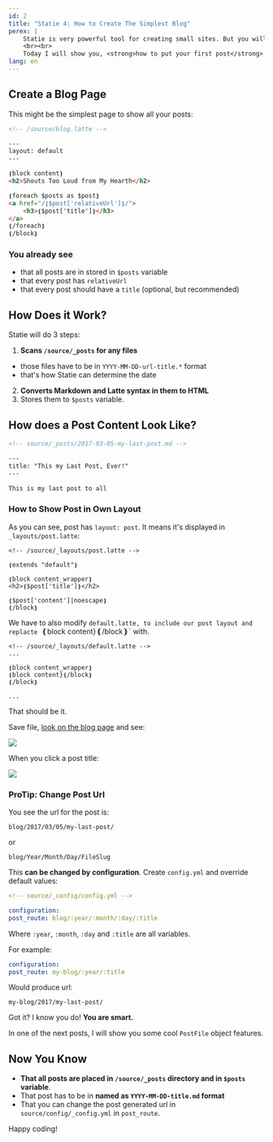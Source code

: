 ```yaml
---
id: 2
title: "Statie 4: How to Create The Simplest Blog"
perex: |
    Statie is very powerful tool for creating small sites. But you will use just small part of it's features, having just micro-sites. How to get to full 100%? <strong>Build a blog</strong>.
    <br><br>
    Today I will show you, <strong>how to put your first post</strong>.
lang: en
---
```


## Create a Blog Page

This might be the simplest page to show all your posts:


```html
<!-- /source/blog.latte -->

---
layout: default
---

❴block content❵
<h2>Shouts Too Loud from My Hearth</h2>

❴foreach $posts as $post❵
<a href="/❴$post['relativeUrl']❵/">
    <h3>❴$post['title']❵</h3>
</a>
❴/foreach❵
❴/block❵
```

### You already see

- that all posts are in stored in `$posts` variable
- that every post has `relativeUrl`
- that every post should have a `title` (optional, but recommended)


## How Does it Work?

Statie will do 3 steps:

1. **Scans `/source/_posts` for any files**
- those files have to be in `YYYY-MM-DD-url-title.*` format
- that's how Statie can determine the date
2. **Converts Markdown and Latte syntax in them to HTML**
3. Stores them to `$posts` variable.


## How does a Post Content Look Like?

```html
<!-- source/_posts/2017-03-05-my-last-post.md -->

---
title: "This my Last Post, Ever!"
---

This is my last post to all
```

### How to Show Post in Own Layout

As you can see, post has `layout: post`. It means it's displayed in `_layouts/post.latte`:

```twig
<!-- /source/_layouts/post.latte -->

❴extends "default"❵

❴block content_wrapper❵
<h2>❴$post['title']❵</h2>

❴$post['content']|noescape❵
❴/block❵
```

We have to also modify `default.latte, to include our post layout and replacte `❴block content}❴/block❵` with.

```twig
<!-- /source/_layouts/default.latte -->
...

❴block content_wrapper❵
❴block content}❴/block❵
❴/block❵

...
```

That should be it.

Save file, [look on the blog page](http://localhost:8000/blog) and see:

<div class="text-center">
    <img src="/../../../../assets/images/posts/2017/statie-4/statie-blog.png" class="thumbnail">
</div>

When you click a post title:

<div class="text-center">
    <img src="/../../../../assets/images/posts/2017/statie-4/statie-post.png" class="thumbnail">
</div>



### ProTip: Change Post Url

You see the url for the post is:

```
blog/2017/03/05/my-last-post/
```

or

```
blog/Year/Month/Day/FileSlug
```

This **can be changed by configuration**. Create `config.yml` and override default values:

```yaml
<!-- source/_config/config.yml -->

configuration:
post_route: blog/:year/:month/:day/:title
```

Where `:year`, `:month`, `:day` and `:title` are all variables.

For example:

```yaml
configuration:
post_route: my-blog/:year/:title
```

Would produce url:

```
my-blog/2017/my-last-post/
```

Got it? I know you do! **You are smart.**



In one of the next posts, I will show you some cool `PostFile` object features.


## Now You Know

- **That all posts are placed in `/source/_posts` directory and in `$posts` variable**.
- That post has to be in **named as `YYYY-MM-DD-title.md` format**
- That you can change the post generated url in `source/config/_config.yml` in `post_route`.


Happy coding!